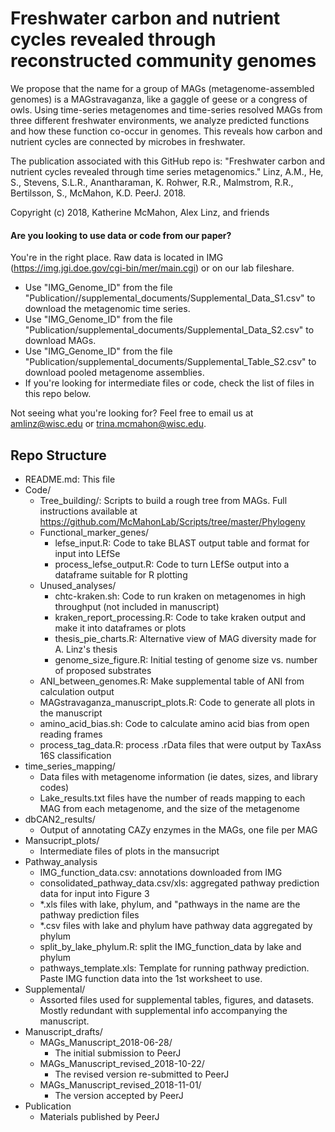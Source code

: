 # Freshwater carbon and nutrient cycles revealed through reconstructed community genomes

We propose that the name for a group of MAGs (metagenome-assembled genomes) is a MAGstravaganza, like a gaggle of geese or a congress of owls. Using time-series metagenomes and time-series resolved MAGs from three different freshwater environments, we analyze predicted functions and how these function co-occur in genomes. This reveals how carbon and nutrient cycles are connected by microbes in freshwater.

The publication associated with this GitHub repo is:
"Freshwater carbon and nutrient cycles revealed through time series metagenomics." Linz, A.M., He, S., Stevens, S.L.R., Anantharaman, K. Rohwer, R.R., Malmstrom, R.R., Bertilsson, S., McMahon, K.D. PeerJ. 2018.

Copyright (c) 2018, Katherine McMahon, Alex Linz, and friends

#### Are you looking to use data or code from our paper?
You're in the right place. Raw data is located in IMG (https://img.jgi.doe.gov/cgi-bin/mer/main.cgi) or on our lab fileshare.
- Use "IMG_Genome_ID" from the file "Publication//supplemental_documents/Supplemental_Data_S1.csv" to download the metagenomic time series.
- Use "IMG_Genome_ID" from the file "Publication/supplemental_documents/Supplemental_Data_S2.csv" to download MAGs.
- Use "IMG_Genome_ID" from the file "Publication/supplemental_documents/Supplemental_Table_S2.csv" to download pooled metagenome assemblies.
- If you're looking for intermediate files or code, check the list of files in this repo below.

Not seeing what you're looking for? Feel free to email us at amlinz@wisc.edu or trina.mcmahon@wisc.edu.


Repo Structure
------------------------------
					
- README.md: This file
- Code/
  - Tree_building/: Scripts to build a rough tree from MAGs. Full instructions available at https://github.com/McMahonLab/Scripts/tree/master/Phylogeny
  - Functional_marker_genes/
    - lefse_input.R: Code to take BLAST output table and format for input into LEfSe
    - process_lefse_output.R: Code to turn LEfSe output into a dataframe suitable for R plotting
  - Unused_analyses/
    - chtc-kraken.sh: Code to run kraken on metagenomes in high throughput (not included in manuscript)
    - kraken_report_processing.R: Code to take kraken output and make it into dataframes or plots
    - thesis_pie_charts.R: Alternative view of MAG diversity made for A. Linz's thesis
    - genome_size_figure.R: Initial testing of genome size vs. number of proposed substrates
  - ANI_between_genomes.R: Make supplemental table of ANI from calculation output
  - MAGstravaganza_manuscript_plots.R: Code to generate all plots in the manuscript
  - amino_acid_bias.sh: Code to calculate amino acid bias from open reading frames
  - process_tag_data.R: process .rData files that were output by TaxAss 16S classification
- time_series_mapping/
  - Data files with metagenome information (ie dates, sizes, and library codes)
  - Lake_results.txt files have the number of reads mapping to each MAG from each metagenome, and the size of the metagenome
- dbCAN2_results/
  - Output of annotating CAZy enzymes in the MAGs, one file per MAG
- Mansucript_plots/
  - Intermediate files of plots in the mansucript
- Pathway_analysis
  - IMG_function_data.csv: annotations downloaded from IMG
  - consolidated_pathway_data.csv/xls: aggregated pathway prediction data for input into Figure 3
  - *.xls files with lake, phylum, and "pathways in the name are the pathway prediction files
  - *.csv files with lake and phylum have pathway data aggregated by phylum
  - split_by_lake_phylum.R: split the IMG_function_data by lake and phylum
  - pathways_template.xls: Template for running pathway prediction. Paste IMG function data into the 1st worksheet to use.
- Supplemental/
  - Assorted files used for supplemental tables, figures, and datasets. Mostly redundant with supplemental info accompanying the manuscript.
- Manuscript_drafts/
  - MAGs_Manuscript_2018-06-28/
    - The initial submission to PeerJ
  - MAGs_Manuscript_revised_2018-10-22/
    - The revised version re-submitted to PeerJ
  - MAGs_Manuscript_revised_2018-11-01/
    - The version accepted by PeerJ
- Publication
  - Materials published by PeerJ

